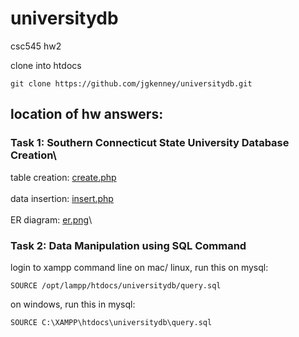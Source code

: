 # universitydb
csc545 hw2

clone into htdocs

    git clone https://github.com/jgkenney/universitydb.git

## location of hw answers:

### Task 1: Southern Connecticut State University Database Creation\
table creation: [create.php](https://github.com/jgkenney/universitydb/tree/master/php/create.php)\
\
data insertion: [insert.php](https://github.com/jgkenney/universitydb/tree/master/php/insert.php)\
\
ER diagram: [er.png](https://github.com/jgkenney/universitydb/tree/master/er.png)\


### Task 2: Data Manipulation using SQL Command
login to xampp command line
on mac/ linux, run this on mysql:

    SOURCE /opt/lampp/htdocs/universitydb/query.sql
    
on windows, run this in mysql:

    SOURCE C:\XAMPP\htdocs\universitydb\query.sql

